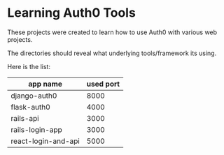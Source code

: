 # Learning Auth0 Tools

These projects were created to learn how to use Auth0 with various web projects.

The directories should reveal what underlying tools/framework its using.

Here is the list:

| app name            | used port |
| ------------------- | --------- |
| django-auth0        | 8000      |
| flask-auth0         | 4000      |
| rails-api           | 3000      |
| rails-login-app     | 3000      |
| react-login-and-api | 5000      |

